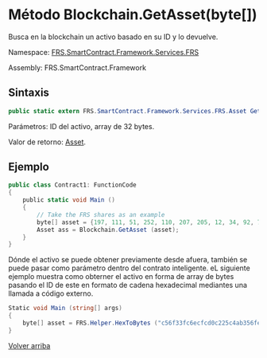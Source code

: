 # Método Blockchain.GetAsset(byte[])

Busca en la blockchain un activo basado en su ID y lo devuelve.

Namespace: [FRS.SmartContract.Framework.Services.FRS](../../FRS.md)

Assembly: FRS.SmartContract.Framework

## Sintaxis

```c#
public static extern FRS.SmartContract.Framework.Services.FRS.Asset GetAsset (byte[] asset_id)
```

Parámetros: ID del activo, array de 32 bytes.

Valor de retorno: [Asset](../Asset.md).

## Ejemplo

```c#
public class Contract1: FunctionCode
{
    public static void Main ()
    {
        // Take the FRS shares as an example
        byte[] asset = {197, 111, 51, 252, 110, 207, 205, 12, 34, 92, 74, 179, 86, 254, 229, 147, 144, 175, 133, 96, 190, 147, 15, 174, 190, 116, 166, 218, 255, 124, 155};
        Asset ass = Blockchain.GetAsset (asset);
    }
}
```

Dónde el activo se puede obtener previamente desde afuera, también se puede pasar como parámetro dentro del contrato inteligente. eL siguiente ejemplo muestra como obterner el activo en forma de array de bytes pasando el ID de este en formato de cadena hexadecimal mediantes una llamada a código externo.

```c#
Static void Main (string[] args)
{
    byte[] asset = FRS.Helper.HexToBytes ("c56f33fc6ecfcd0c225c4ab356fee59390af8560be0e930faebe74a6daff7c9b");
}
```



[Volver arriba](../Blockchain.md)
